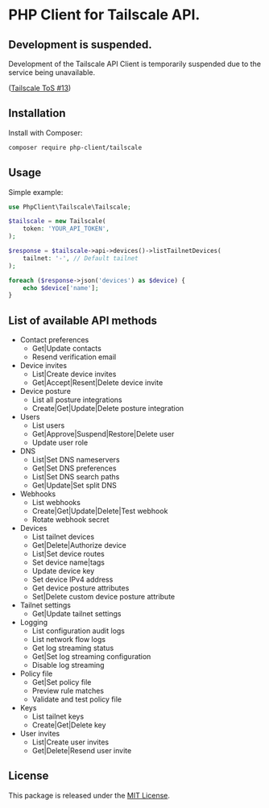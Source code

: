 # PHP Client for Tailscale API.

## Development is suspended.

Development of the Tailscale API Client is temporarily suspended due to the service being unavailable.

([Tailscale ToS #13](https://tailscale.com/terms))


## Installation
Install with Composer:

```bash
composer require php-client/tailscale
```


## Usage

Simple example:

```php
use PhpClient\Tailscale\Tailscale;

$tailscale = new Tailscale(
    token: 'YOUR_API_TOKEN',
);  

$response = $tailscale->api->devices()->listTailnetDevices(
    tailnet: '-', // Default tailnet
);

foreach ($response->json('devices') as $device) {
    echo $device['name'];
}
```


## List of available API methods
- Contact preferences
  - Get|Update contacts
  - Resend verification email
- Device invites
  - List|Create device invites
  - Get|Accept|Resent|Delete device invite
- Device posture
  - List all posture integrations
  - Create|Get|Update|Delete posture integration
- Users
  - List users
  - Get|Approve|Suspend|Restore|Delete user
  - Update user role
- DNS
  - List|Set DNS nameservers
  - Get|Set DNS preferences
  - List|Set DNS search paths
  - Get|Update|Set split DNS
- Webhooks
  - List webhooks
  - Create|Get|Update|Delete|Test webhook
  - Rotate webhook secret
- Devices
  - List tailnet devices
  - Get|Delete|Authorize device
  - List|Set device routes
  - Set device name|tags
  - Update device key
  - Set device IPv4 address
  - Get device posture attributes
  - Set|Delete custom device posture attribute
- Tailnet settings
  - Get|Update tailnet settings
- Logging
  - List configuration audit logs
  - List network flow logs
  - Get log streaming status
  - Get|Set log streaming configuration
  - Disable log streaming
- Policy file
  - Get|Set policy file
  - Preview rule matches
  - Validate and test policy file
- Keys
  - List tailnet keys
  - Create|Get|Delete key
- User invites
  - List|Create user invites
  - Get|Delete|Resend user invite


## License

This package is released under the [MIT License](LICENSE.md).

